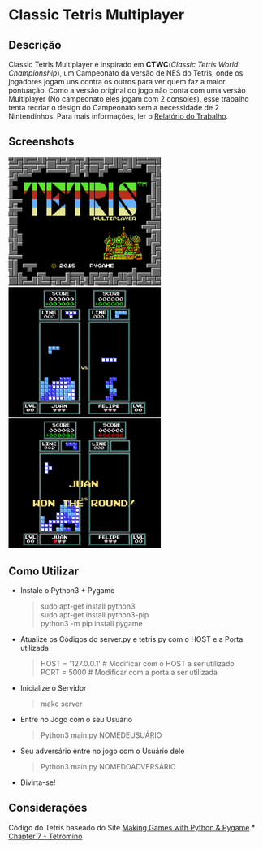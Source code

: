 # Classic Tetris Multiplayer

## Descrição

Classic Tetris Multiplayer é inspirado em __CTWC__(_Classic Tetris World Championship_), um Campeonato da versão de NES do Tetris, onde os jogadores jogam uns contra os outros para ver quem faz a maior pontuação. Como a versão original do jogo não conta com uma versão Multiplayer (No campeonato eles jogam com 2 consoles), esse trabalho tenta recriar o design do Campeonato sem a necessidade de 2 Nintendinhos. Para mais informações, ler o [Relatório do Trabalho](/Relatório/relatorio.pdf).

## Screenshots

 <img src="/Images/STARTSCREEN.png" width="300px"> <img src="/Images/GAMEPLAY.png" width="300px"> <img src="/Images/WINNER.png" width="300px">

## Como Utilizar

* Instale o Python3 + Pygame
	> sudo apt-get install python3 \
	> sudo apt-get install python3-pip \
	> python3 -m pip install pygame

* Atualize os Códigos do server.py e tetris.py com o HOST e a Porta utilizada	
	> HOST = '127.0.0.1' # Modificar com o HOST a ser utilizado \
	> PORT = 5000 # Modificar com a porta a ser utilizada 

* Inicialize o Servidor
	> make server

* Entre no Jogo com o seu Usuário
	> Python3 main.py NOMEDEUSUÁRIO

* Seu adversário entre no jogo com o Usuário dele
	> Python3 main.py NOMEDOADVERSÁRIO

* Divirta-se!

## Considerações

Código do Tetris baseado do Site [Making Games with Python & Pygame](http://inventwithpython.com/pygame/)
	* [Chapter 7 - Tetromino](http://inventwithpython.com/pygame/chapter7.html)
